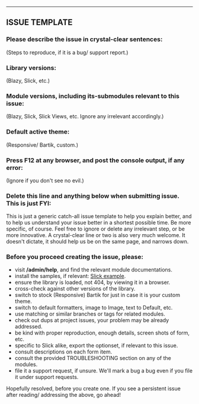 
***
## <a name="issue-template"></a>ISSUE TEMPLATE

### Please describe the issue in crystal-clear sentences:
(Steps to reproduce, if it is a bug/ support report.)


### Library versions:
(Blazy, Slick, etc.)


### Module versions, including its-submodules relevant to this issue:
(Blazy, Slick, Slick Views, etc. Ignore any irrelevant accordingly.)


### Default active theme:
(Responsive/ Bartik, custom.)


### Press F12 at any browser, and post the console output, if any error:
(Ignore if you don't see no evil.)



### Delete this line and anything below when submitting issue. This is just FYI:
This is just a generic catch-all issue template to help you explain better, and
to help us understand your issue better in a shortest possible time.
Be more specific, of course. Feel free to ignore or delete any irrelevant step,
or be more innovative. A crystal-clear line or two is also very much welcome.
It doesn't dictate, it should help us be on the same page, and narrows down.

### Before you proceed creating the issue, please:
* visit **/admin/help**, and find the relevant module documentations.
* install the samples, if relevant:
  [Slick example](https://www.drupal.org/project/slick_extras).
* ensure the library is loaded, not 404, by viewing it in a browser.
* cross-check against other versions of the library.
* switch to stock (Responsive) Bartik for just in case it is your custom theme.
* switch to default formatters, image to Image, text to Default, etc.
* use matching or similar branches or tags for related modules.
* check out dups at project issues, your problem may be already addressed.
* be kind with proper reproduction, enough details, screen shots of form, etc.
* specific to Slick alike, export the optionset, if relevant to this issue.
* consult descriptions on each form item.
* consult the provided TROUBLESHOOTING section on any of the modules.
* file it a support request, if unsure. We'll mark a bug a bug even if you
  file it under support requests.

Hopefully resolved, before you create one.
If you see a persistent issue after reading/ addressing the above, go ahead!
